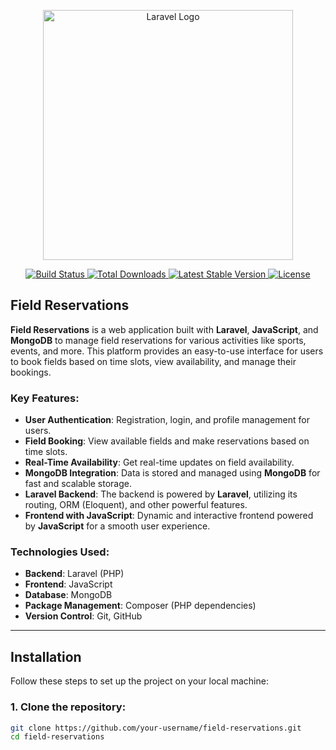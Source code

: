 <p align="center">
    <a href="https://laravel.com" target="_blank">
        <img src="https://raw.githubusercontent.com/laravel/art/master/logo-lockup/5%20SVG/2%20CMYK/1%20Full%20Color/laravel-logolockup-cmyk-red.svg" width="400" alt="Laravel Logo">
    </a>
</p>

<p align="center">
    <a href="https://github.com/your-username/field-reservations/actions">
        <img src="https://github.com/your-username/field-reservations/workflows/tests/badge.svg" alt="Build Status">
    </a>
    <a href="https://packagist.org/packages/laravel/framework">
        <img src="https://img.shields.io/packagist/dt/laravel/framework" alt="Total Downloads">
    </a>
    <a href="https://packagist.org/packages/laravel/framework">
        <img src="https://img.shields.io/packagist/v/laravel/framework" alt="Latest Stable Version">
    </a>
    <a href="https://opensource.org/licenses/MIT">
        <img src="https://img.shields.io/packagist/l/laravel/framework" alt="License">
    </a>
</p>

## **Field Reservations**

**Field Reservations** is a web application built with **Laravel**, **JavaScript**, and **MongoDB** to manage field reservations for various activities like sports, events, and more. This platform provides an easy-to-use interface for users to book fields based on time slots, view availability, and manage their bookings.

### **Key Features:**
- **User Authentication**: Registration, login, and profile management for users.
- **Field Booking**: View available fields and make reservations based on time slots.
- **Real-Time Availability**: Get real-time updates on field availability.
- **MongoDB Integration**: Data is stored and managed using **MongoDB** for fast and scalable storage.
- **Laravel Backend**: The backend is powered by **Laravel**, utilizing its routing, ORM (Eloquent), and other powerful features.
- **Frontend with JavaScript**: Dynamic and interactive frontend powered by **JavaScript** for a smooth user experience.

### **Technologies Used:**
- **Backend**: Laravel (PHP)
- **Frontend**: JavaScript
- **Database**: MongoDB
- **Package Management**: Composer (PHP dependencies)
- **Version Control**: Git, GitHub

---

## **Installation**

Follow these steps to set up the project on your local machine:

### **1. Clone the repository:**

```bash
git clone https://github.com/your-username/field-reservations.git
cd field-reservations
